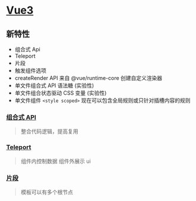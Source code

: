# [Vue3](https://vue3js.cn/docs/zh/guide/introduction.html)

## 新特性

- 组合式 Api
- Teleport
- 片段
- 触发组件选项
- createRender API 来自 @vue/runtime-core 创建自定义渲染器
- 单文件组合式 API 语法糖 (实验性)
- 单文件组合状态驱动 CSS 变量 (实验性)
- 单文件组件 `<style scoped>` 现在可以包含全局规则或只针对插槽内容的规则

### [组合式 API](https://composition-api.vuejs.org/zh/api.html)

> 整合代码逻辑，提高复用

### [Teleport](https://juejin.cn/post/6874720017863147527)

> 组件内控制数据 组件外展示 ui

### [片段](https://vue3js.cn/docs/zh/guide/migration/fragments.html#%E6%A6%82%E8%A7%88)

> 模板可以有多个根节点
